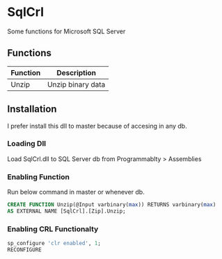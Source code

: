 # SqlCrl
Some functions for Microsoft SQL Server
## Functions
| Function  | Description |
| ------------- | ------------- |
| Unzip  | Unzip binary data |
## Installation
I prefer install this dll to master because of accesing in any db.
### Loading Dll
Load SqlCrl.dll to SQL Server db from Programmablty > Assemblies
### Enabling Function
Run below command in master or whenever db.
```sql
CREATE FUNCTION Unzip(@Input varbinary(max)) RETURNS varbinary(max)
AS EXTERNAL NAME [SqlCrl].[Zip].Unzip;
```
### Enabling CRL Functionalty
```sql
sp_configure 'clr enabled', 1;
RECONFIGURE
```
